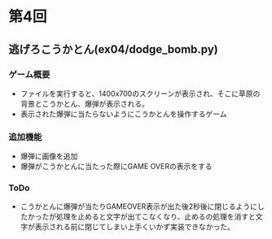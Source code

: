 # 第4回
## 逃げろこうかとん(ex04/dodge_bomb.py)
### ゲーム概要
- ファイルを実行すると、1400x700のスクリーンが表示され、そこに草原の背景とこうかとん、爆弾が表示される。
- 表示された爆弾に当たらないようにこうかとんを操作するゲーム

### 追加機能
- 爆弾に画像を追加
- 爆弾がこうかとんに当たった際にGAME OVERの表示をする

### ToDo
- こうかとんに爆弾が当たりGAMEOVER表示が出た後2秒後に閉じるようにしたかったが処理を止めると文字が出てこなくなり、止めるの処理を消すと文字が表示される前に閉じてしまい上手くいかず実装できなかった。
